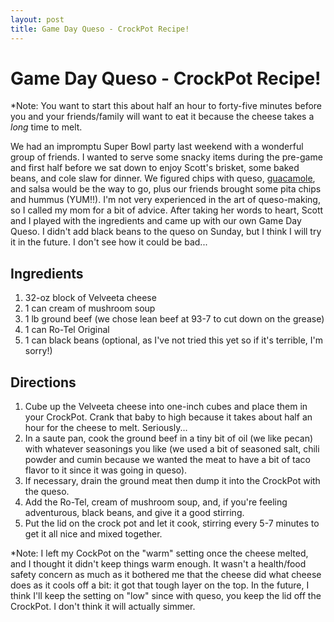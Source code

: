 ```yaml
---
layout: post
title: Game Day Queso - CrockPot Recipe!
---
```


# Game Day Queso - CrockPot Recipe!
*Note: You want to start this about half an hour to forty-five minutes before you and your friends/family will want to eat it because the cheese takes a _long_ time to melt.

We had an impromptu Super Bowl party last weekend with a wonderful group of friends. I wanted to serve some snacky items during the pre-game and first half before we sat down to enjoy Scott's brisket, some baked beans, and 
cole slaw for dinner. We figured chips with queso, [guacamole](http://worldsmyoyster.com/eats/appetizers/2012/01/10/guacamole.html), and salsa would be the way to go, plus our friends brought some pita chips and hummus (YUM!!). I'm not very experienced in the art of queso-making, so I called my mom for a bit of 
advice. After taking her words to heart, Scott and I played with the ingredients and came up with our own Game Day Queso. I didn't add black beans to the queso on Sunday, but I think I will try it in the future. I don't see 
how it could be bad...

## Ingredients
1. 32-oz block of Velveeta cheese
1. 1 can cream of mushroom soup
1. 1 lb ground beef (we chose lean beef at 93-7 to cut down on the grease)
1. 1 can Ro-Tel Original
1. 1 can black beans (optional, as I've not tried this yet so if it's terrible, I'm sorry!)

## Directions
1. Cube up the Velveeta cheese into one-inch cubes and place them in your CrockPot. Crank that baby to high because it takes about half an hour for the cheese to melt. Seriously...
1. In a saute pan, cook the ground beef in a tiny bit of oil (we like pecan) with whatever seasonings you like (we used a bit of seasoned salt, chili powder and cumin because we 
wanted the meat to have a bit of taco flavor to it since it was going in queso). 
1. If necessary, drain the ground meat then dump it into the CrockPot with the queso. 
1. Add the Ro-Tel, cream of mushroom soup, and, if you're feeling adventurous, black beans, and give it a good stirring. 
1. Put the lid on the crock pot and let it cook, stirring every 5-7 minutes to get it all nice and mixed together. 

*Note: I left my CockPot on the "warm" setting once the cheese melted, and I thought it didn't keep things warm enough. It wasn't a health/food safety concern as much as it bothered 
me that the cheese did what cheese does as it cools off a bit: it got that tough layer on the top. In the future, I think I'll keep the setting on "low" since with queso, you keep the 
lid off the CrockPot. I don't think it will actually simmer. 